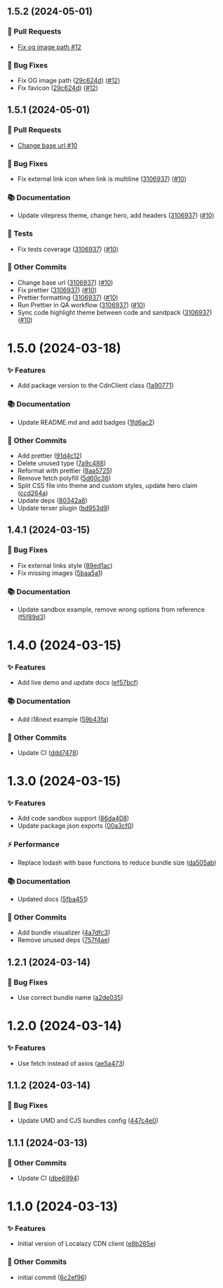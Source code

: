 ## 1.5.2 (2024-05-01)
### 🔀 Pull Requests

- [Fix og image path #12](https://github.com/localazy/cdn-client/pull/12)

### 🐛 Bug Fixes

- Fix OG image path ([29c624d](https://github.com/localazy/cdn-client/commit/29c624d)) ([#12](https://github.com/localazy/cdn-client/pull/12))
- Fix favicon ([29c624d](https://github.com/localazy/cdn-client/commit/29c624d)) ([#12](https://github.com/localazy/cdn-client/pull/12))

## 1.5.1 (2024-05-01)

### 🔀 Pull Requests

- [Change base url #10](https://github.com/localazy/cdn-client/pull/10)

### 🐛 Bug Fixes

- Fix external link icon when link is multiline ([3106937](https://github.com/localazy/cdn-client/commit/3106937)) ([#10](https://github.com/localazy/cdn-client/pull/10))

### 📚 Documentation

- Update vitepress theme, change hero, add headers ([3106937](https://github.com/localazy/cdn-client/commit/3106937)) ([#10](https://github.com/localazy/cdn-client/pull/10))

### 🧪 Tests

- Fix tests coverage ([3106937](https://github.com/localazy/cdn-client/commit/3106937)) ([#10](https://github.com/localazy/cdn-client/pull/10))

### 🧰 Other Commits

- Change base url ([3106937](https://github.com/localazy/cdn-client/commit/3106937)) ([#10](https://github.com/localazy/cdn-client/pull/10))
- Fix prettier ([3106937](https://github.com/localazy/cdn-client/commit/3106937)) ([#10](https://github.com/localazy/cdn-client/pull/10))
- Prettier formatting ([3106937](https://github.com/localazy/cdn-client/commit/3106937)) ([#10](https://github.com/localazy/cdn-client/pull/10))
- Run Prettier in QA workflow ([3106937](https://github.com/localazy/cdn-client/commit/3106937)) ([#10](https://github.com/localazy/cdn-client/pull/10))
- Sync code highlight theme between code and sandpack ([3106937](https://github.com/localazy/cdn-client/commit/3106937)) ([#10](https://github.com/localazy/cdn-client/pull/10))

# 1.5.0 (2024-03-18)

### ✨ Features

- Add package version to the CdnClient class ([1a90771](https://github.com/localazy/cdn-client/commit/1a90771))

### 📚 Documentation

- Update README.md and add badges ([1fd6ac2](https://github.com/localazy/cdn-client/commit/1fd6ac2))

### 🧰 Other Commits

- Add prettier ([91d4c12](https://github.com/localazy/cdn-client/commit/91d4c12))
- Delete unused type ([7a9c488](https://github.com/localazy/cdn-client/commit/7a9c488))
- Reformat with prettier ([8aa5725](https://github.com/localazy/cdn-client/commit/8aa5725))
- Remove fetch polyfill ([5d60c36](https://github.com/localazy/cdn-client/commit/5d60c36))
- Split CSS file into theme and custom styles, update hero claim ([ccd264a](https://github.com/localazy/cdn-client/commit/ccd264a))
- Update deps ([80342a8](https://github.com/localazy/cdn-client/commit/80342a8))
- Update terser plugin ([bd953d9](https://github.com/localazy/cdn-client/commit/bd953d9))

## 1.4.1 (2024-03-15)

### 🐛 Bug Fixes

- Fix external links style ([89ed1ac](https://github.com/localazy/cdn-client/commit/89ed1ac))
- Fix missing images ([5baa5a1](https://github.com/localazy/cdn-client/commit/5baa5a1))

### 📚 Documentation

- Update sandbox example, remove wrong options from reference ([f5f89d3](https://github.com/localazy/cdn-client/commit/f5f89d3))

# 1.4.0 (2024-03-15)

### ✨ Features

- Add live demo and update docs ([ef57bcf](https://github.com/localazy/cdn-client/commit/ef57bcf))

### 📚 Documentation

- Add i18next example ([59b43fa](https://github.com/localazy/cdn-client/commit/59b43fa))

### 🧰 Other Commits

- Update CI ([ddd7478](https://github.com/localazy/cdn-client/commit/ddd7478))

# 1.3.0 (2024-03-15)

### ✨ Features

- Add code sandbox support ([86da408](https://github.com/localazy/cdn-client/commit/86da408))
- Update package.json exports ([00a3cf0](https://github.com/localazy/cdn-client/commit/00a3cf0))

### ⚡️ Performance

- Replace lodash with base functions to reduce bundle size ([da505ab](https://github.com/localazy/cdn-client/commit/da505ab))

### 📚 Documentation

- Updated docs ([5fba451](https://github.com/localazy/cdn-client/commit/5fba451))

### 🧰 Other Commits

- Add bundle visualizer ([4a7dfc3](https://github.com/localazy/cdn-client/commit/4a7dfc3))
- Remove unused deps ([757f4ae](https://github.com/localazy/cdn-client/commit/757f4ae))

## 1.2.1 (2024-03-14)

### 🐛 Bug Fixes

- Use correct bundle name ([a2de035](https://github.com/localazy/cdn-client/commit/a2de035))

# 1.2.0 (2024-03-14)

### ✨ Features

- Use fetch instead of axios ([ae5a473](https://github.com/localazy/cdn-client/commit/ae5a473))

## 1.1.2 (2024-03-14)

### 🐛 Bug Fixes

- Update UMD and CJS bundles config ([447c4e0](https://github.com/localazy/cdn-client/commit/447c4e0))

## 1.1.1 (2024-03-13)

### 🧰 Other Commits

- Update CI ([dbe6994](https://github.com/localazy/cdn-client/commit/dbe6994))

# 1.1.0 (2024-03-13)

### ✨ Features

- Initial version of Localazy CDN client ([e8b265e](https://github.com/localazy/cdn-client/commit/e8b265e))

### 🧰 Other Commits

- initial commit ([6c2ef96](https://github.com/localazy/cdn-client/commit/6c2ef96))

